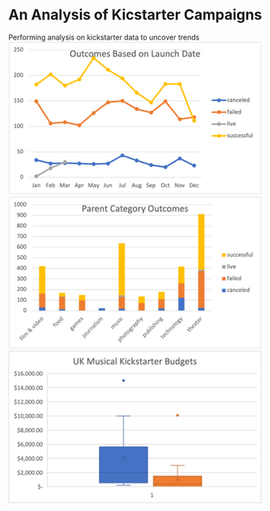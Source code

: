 # An Analysis of Kicstarter Campaigns
Performing analysis on kickstarter data to uncover trends
![Pivot_Table2_Line_Chart](Pivot_Table2_Line_Chart.png)
![Pivot_Table1](Pivot_Table1.png)
![UK_Musical_Budgets](UK_Musical_Budgets.png)
